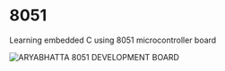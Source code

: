 # 8051
Learning embedded C using 8051 microcontroller board

![ARYABHATTA 8051 DEVELOPMENT BOARD](https://github.com/vishesh33/8051/assets/43217010/0acebeeb-52b0-45ce-bd15-073f84904e99)
